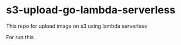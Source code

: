 # s3-upload-go-lambda-serverless
This repo for upload image on s3 using lambda serverless 

For run this 

